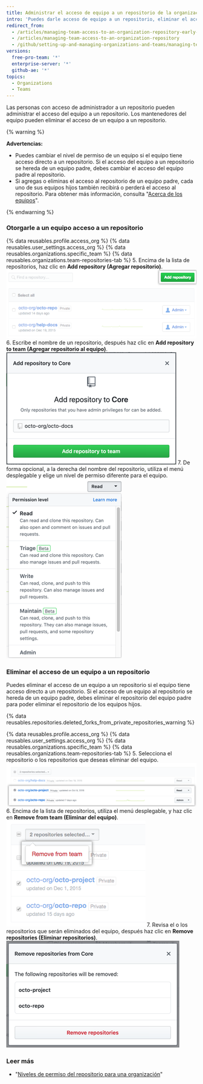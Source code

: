 ```yaml
---
title: Administrar el acceso de equipo a un repositorio de la organización
intro: 'Puedes darle acceso de equipo a un repositorio, eliminar el acceso del equipo sobre un repositorio, o cambiar el nivel de permiso del equipo sobre un repositorio.'
redirect_from:
  - /articles/managing-team-access-to-an-organization-repository-early-access-program/
  - /articles/managing-team-access-to-an-organization-repository
  - /github/setting-up-and-managing-organizations-and-teams/managing-team-access-to-an-organization-repository
versions:
  free-pro-team: '*'
  enterprise-server: '*'
  github-ae: '*'
topics:
  - Organizations
  - Teams
---
```


Las personas con acceso de administrador a un repositorio pueden administrar el acceso del equipo a un repositorio. Los mantenedores del equipo pueden eliminar el acceso de un equipo a un repositorio.

{% warning %}

**Advertencias:**
- Puedes cambiar el nivel de permiso de un equipo si el equipo tiene acceso directo a un repositorio. Si el acceso del equipo a un repositorio se hereda de un equipo padre, debes cambiar el acceso del equipo padre al repositorio.
- Si agregas o eliminas el acceso al repositorio de un equipo padre, cada uno de sus equipos hijos también recibirá o perderá el acceso al repositorio. Para obtener más información, consulta "[Acerca de los equipos](/articles/about-teams)".

{% endwarning %}

### Otorgarle a un equipo acceso a un repositorio

{% data reusables.profile.access_org %}
{% data reusables.user_settings.access_org %}
{% data reusables.organizations.specific_team %}
{% data reusables.organizations.team-repositories-tab %}
5. Encima de la lista de repositorios, haz clic en **Add repository (Agregar repositorio)**. ![Botón Agregar repositorio](/assets/images/help/organizations/add-repositories-button.png)
6. Escribe el nombre de un repositorio, después haz clic en **Add repository to team (Agregar repositorio al equipo)**. ![Campo Buscar repositorio](/assets/images/help/organizations/team-repositories-add.png)
7. De forma opcional, a la derecha del nombre del repositorio, utiliza el menú desplegable y elige un nivel de permiso diferente para el equipo. ![Menú desplegable de nivel de acceso a un repositorio](/assets/images/help/organizations/team-repositories-change-permission-level.png)

### Eliminar el acceso de un equipo a un repositorio

Puedes eliminar el acceso de un equipo a un repositorio si el equipo tiene acceso directo a un repositorio. Si el acceso de un equipo al repositorio se hereda de un equipo padre, debes eliminar el repositorio del equipo padre para poder eliminar el repositorio de los equipos hijos.

{% data reusables.repositories.deleted_forks_from_private_repositories_warning %}

{% data reusables.profile.access_org %}
{% data reusables.user_settings.access_org %}
{% data reusables.organizations.specific_team %}
{% data reusables.organizations.team-repositories-tab %}
5. Selecciona el repositorio o los repositorios que deseas eliminar del equipo. ![Lista de repositorios de equipo con casillas de verificación para algunos repositorios seleccionados](/assets/images/help/teams/select-team-repositories-bulk.png)
6. Encima de la lista de repositorios, utiliza el menú desplegable, y haz clic en **Remove from team (Eliminar del equipo)**. ![Menú desplegable con la opción de eliminar un repositorio de un equipo](/assets/images/help/teams/remove-team-repo-dropdown.png)
7. Revisa el o los repositorios que serán eliminados del equipo, después haz clic en **Remove repositories (Eliminar repositorios)**. ![Casilla modal con una lista de repositorios a los que el equipo ya no tiene acceso](/assets/images/help/teams/confirm-remove-team-repos.png)

### Leer más

- "[Niveles de permiso del repositorio para una organización](/articles/repository-permission-levels-for-an-organization)"
